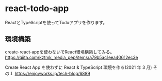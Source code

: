 # react-todo-app
ReactとTypeScriptを使ってTodoアプリを作ります。

## 環境構築
create-react-appを使わないでReact環境構築してみる。
https://qiita.com/kztmk_media_pep/items/a79b5ac1eea40612ec3e

Create React App を使わずに React & TypeScript 環境を作る(2021 年 3 月) その１
https://enjoyworks.jp/tech-blog/6889
